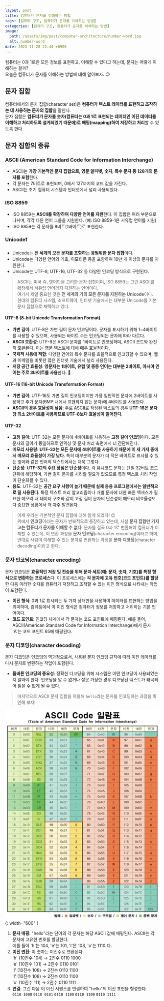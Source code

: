 ```yaml
---
layout: post
title: 컴퓨터가 문자를 이해하는 방법
tags: [컴퓨터 구조, 컴퓨터가 문자를 이해하는 방법]
categories: [컴퓨터 구조, 컴퓨터가 문자를 이해하는 방법]
image:
  path: /assets/img/post/computer-architecture/number-word.jpg
  alt: number-word
date: 2023-11-28 22:44 +0900
---
```


컴퓨터는 0과 1로만 모든 정보를 표현하고, 이해할 수 있다고 하는데, 문자는 어떻게 이해하는 걸까? <br>
오늘은 컴퓨터가 문자를 이해하는 방법에 대해 알아보자. 😉

## 문자 집합

컴퓨터에서의 문자 집합(character set)은 **컴퓨터가 텍스트 데이터를 표현하고 조작하는 데 사용하는 문자의 집합**을 말한다. <br>
문자 집합은 **컴퓨터가 문자를 숫자(컴퓨터는 0과 1로 표현되는 데이터인 이진 데이터를 이해하고 처리하도록 설계되었기 때문에)로 매핑(mapping)하여 저장하고 처리**할 수 있도록 한다.

## 문자 집합의 종류

### ASCII (American Standard Code for Information Interchange)

- ASCII는 **가장 기본적인 문자 집합으로, 영문 알파벳, 숫자, 특수 문자 등 128개의 문자를 포함**한다.
- 각 문자는 7비트로 표현되며, 0에서 127까지의 코드 값을 가진다.
- ASCII는 초기 컴퓨터 시스템과 인터넷에서 널리 사용되었다.

### ISO 8859

- ISO 8859는 **ASCII를 확장하여 다양한 언어를 지원**한다. 이 집합은 여러 부분으로 나뉘며, 각각 다른 언어 그룹을 지원한다. (예: ISO 8859-1은 서유럽 언어를 지원)
- ISO 8859는 각 문자를 8비트(1바이트)로 표현한다.

### Unicode❗️

- Unicode는 **전 세계의 모든 문자를 포함하는 광범위한 문자 집합**이다.
- Unicode는 다양한 언어와 기호, 이모티콘 등을 포함하여 10만 개 이상의 문자를 지원한다.
- Unicode는 UTF-8, UTF-16, UTF-32 등 다양한 인코딩 방식으로 구현된다.

> ASCII는 미국 즉, 영어만을 고려한 문자 집합이며, ISO 8859는 그런 ASCII를 확장해서 서유럽 언어까지 지원하는 언어이다. <br>
> 여기서 제일 중요한 것은 **전 세계의 거의 모든 문자를 지원하는 Unicode**이다. <br>
> 현대의 컴퓨터 시스템, 소프트웨어, 인터넷 기술에서는 대부분 Unicode를 기본 문자 집합으로 채택하고 있다.

#### UTF-8 (8-bit Unicode Transformation Format)

- **가변 길이**: UTF-8은 가변 길이 문자 인코딩이다. 문자를 표시하기 위해 1~4바이트를 사용할 수 있으며, 사용되는 바이트 수는 인코딩되는 문자에 따라 다르다.
- **ASCII 호환성**: UTF-8은 ASCII 문자를 1바이트로 인코딩하며, ASCII 코드와 완전히 호환된다. 이는 영문 텍스트에 대해 매우 효율적이다.
- **국제적 사용에 적합**: 다양한 언어와 특수 문자를 효율적으로 인코딩할 수 있으며, 웹과 이메일을 비롯한 많은 인터넷 기술에서 널리 사용된다.
- **저장 공간 효율성**: **영문자는 1바이트, 유럽 및 중동 언어는 대부분 2바이트, 아시아 언어는 주로 3바이트를 사용**한다. 🫢

#### UTF-16 (16-bit Unicode Transformation Format)

- **가변 길이**: UTF-16도 가변 길이 인코딩이지만 가장 일반적인 문자에 2바이트를 사용하고 추가 문자(BMP 내에서 표현되지 않는 문자)에 4바이트를 사용한다.
- **ASCII의 경우 효율성이 낮음**: 주로 ASCII로 작성된 텍스트의 경우 **UTF-16은 문자당 최소 2바이트를 사용하므로 UTF-8보다 효율성이 떨어진다**.

#### UTF-32

- **고정 길이**: UTF-32는 모든 문자에 4바이트를 사용하는 **고정 길이 인코딩**이다. 모든 문자의 길이가 동일하므로 인덱싱 및 문자 처리 측면에서 더 간단해진다.
- **메모리 사용량**: **UTF-32는 모든 문자에 4바이트를 사용하기 때문에 이 세 가지 중에서 메모리 효율성이 가장 낮다**. 특히 대부분의 문자가 더 적은 바이트로 표시될 수 있는 영어와 같은 언어의 텍스트에서는 더욱 그렇다.
- **단순성**: **UTF-32의 주요 장점은 단순성**이다. 각 유니코드 문자는 단일 32비트 코드 단위에 해당하며, 가변 길이 문자를 처리할 필요가 없으므로 특정 텍스트 처리 작업이 단순화될 수 있다.
- **용도**: UTF-32는 **공간 요구 사항이 높기 때문에 실제 응용 프로그램에서는 일반적으로 덜 사용된다**. 특정 텍스트 처리 알고리즘이나 개별 문자에 대한 빠른 액세스가 필요한 메모리 내 데이터 구조와 같이 고정 길이 문자의 단순성이 메모리 비효율성보다 중요한 상황에서 더 자주 발견된다.

> 이제 우리는 기본적인 문자 집합에 대해 알게 되었다! 😉 <br>
> 위에서 **인코딩**이라는 문자가 반복적으로 등장하고 있는데, 사실 **문자 집합만 가지고는 컴퓨터가 문자를 이해할 수 없다**. 문자를 결국 0과 1로 변환해야 컴퓨터가 이해할 수 있는데, 이 변환 과정을 **문자 인코딩**(character encoding)이라고 하며, 반대로 사람이 이해할 수 있는 문자로 변환하는 과정을 **문자 디코딩**(character decoding)이라고 한다.

### 문자 인코딩(character encoding)

문자 인코딩은 **효율적인 저장 및 전송을 위해 문자 세트(예: 문자, 숫자, 기호)를 특정 형식으로 변환하는 프로세스**다. 이 프로세스에는 **각 문자에 고유 번호(코드 포인트)를 할당**한 다음 이러한 숫자를 컴퓨터가 저장하고 조작할 수 있는 이진 형식으로 나타내는 작업이 포함된다.

- **이진 형식**: 0과 1로 표시되는 두 가지 상태만을 사용하여 데이터를 표현하는 방법을 의미하며, 컴퓨팅에서 이 이진 형식은 컴퓨터가 정보를 저장하고 처리하는 기본 언어이다.
- **코드 포인트**: 인코딩 체계에서 각 문자는 코드 포인트에 매핑된다. 예를 들어, ASCII(American Standard Code for Information Interchange)에서 문자 'A'는 코드 포인트 65에 매핑된다.

### 문자 디코딩(character decoding)

문자 디코딩은 인코딩의 역과정으로서, 사용된 문자 인코딩 규칙에 따라 이진 데이터를 다시 문자로 변환하는 작업이 포함된다.

- **올바른 인코딩의 중요성**: 정확한 디코딩을 위해 시스템은 어떤 인코딩이 사용되었는지 알아야 한다. 인코딩을 알 수 없거나 잘못 가정한 경우 디코딩된 텍스트가 왜곡되어 읽을 수 없게 될 수 있다.

> 마지막으로 ASCII 문자 집합을 이용해 `hello`라는 문자를 인코딩하는 과정을 확인해 보자!

![ascii-character-set](/assets/img/post/computer-architecture/ascii-character-set.png){: width="600" }

1. **문자 매핑**: "hello"라는 단어의 각 문자는 해당 ASCII 값에 매핑된다. ASCII는 각 문자에 고유한 번호를 할당한다. <br>
   예를 들어 'h'는 104, 'e'는 101, 'l'은 108, 'o'는 111이다.
2. **이진 변환**: 이 숫자는 이진수로 변환된다. <br>
   'h' (10진수 104) -> 2진수 0110 1000 <br>
   'e' (10진수 101) -> 2진수 0110 0101 <br>
   'l' (10진수 108) -> 2진수 0110 1100 <br>
   'l' (10진수 108) -> 2진수 0110 1100 <br>
   'o' (10진수 111) -> 2진수 0110 1111
3. **연결**: 그런 다음 이 이진 시퀀스를 연결하여 "hello"의 이진 표현을 형성한다. <br>
   `0110 1000` `0110 0101` `0110 1100` `0110 1100` `0110 1111`
